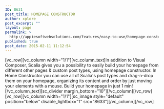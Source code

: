 ```yaml
---
ID: 8631
post_title: HOMEPAGE CONSTRUCTOR
author: xplore
post_excerpt: ""
layout: page
permalink: >
  http://appiesoftwebsolutions.com/features/easy-to-use/homepage-constructor/
published: true
post_date: 2015-02-11 11:12:54
---
```

[vc_row][vc_column width="1/1"][vc_column_text]In addition to Visual Composer, Scalia gives you a possibility to easily build your homepage from different other pages &amp; custom post types, using homepage constructor. In Home Constructor you can use all of Scalia's post types and drag-n-drop them on your homepage, organizing its content and order by just moving your elements with a mouse. Build your homepage in just 1 min![/vc_column_text][sc_divider margin_bottom="10"][/vc_column][/vc_row][vc_row][vc_column width="1/1"][sc_image style="default" position="below" disable_lightbox="1" src="8633"][/vc_column][/vc_row]